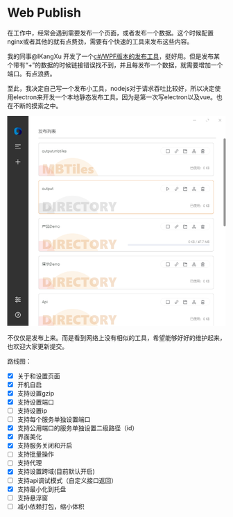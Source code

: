 # Web Publish

在工作中，经常会遇到需要发布一个页面，或者发布一个数据。这个时候配置nginx或者其他的就有点费劲，需要有个快速的工具来发布这些内容。

我的同事@IKangXu 开发了一个[c#/WPF版本的发布工具](https://github.com/IKangXu/ServiceListener)，挺好用。但是发布某个带有“+”的数据的时候链接错误找不到，并且每发布一个数据，就需要增加一个端口。有点浪费。

至此，我决定自己写一个发布小工具，nodejs对于请求吞吐比较好，所以决定使用electron来开发一个本地静态发布工具。因为是第一次写electron以及vue。也在不断的摸索之中。

![](images/2021-06-01-12-22-49.png)

不仅仅是发布上来。而是看到网络上没有相似的工具，希望能够好好的维护起来，也欢迎大家更新提交。

路线图：

- [x] 关于和设置页面
- [x] 开机自启
- [x] 支持设置gzip
- [x] 支持设置端口
- [ ] 支持设置ip
- [ ] 支持每个服务单独设置端口
- [x] 支持公用端口的服务单独设置二级路径（id）
- [x] 界面美化
- [x] 支持服务关闭和开启
- [ ] 支持批量操作
- [ ] 支持代理
- [x] 支持设置跨域(目前默认开启)
- [ ] 支持api调试模式（自定义接口返回）
- [x] 支持最小化到托盘
- [ ] 支持悬浮窗
- [ ] 减小依赖打包，缩小体积
